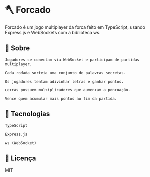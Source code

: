 # 🪓 Forcado

Forcado é um jogo multiplayer da forca feito em TypeScript, usando Express.js e WebSockets com a biblioteca ws.
## 🧩 Sobre

    Jogadores se conectam via WebSocket e participam de partidas multiplayer.

    Cada rodada sorteia uma conjunto de palavras secretas.

    Os jogadores tentam adivinhar letras e ganhar pontos.

    Letras possuem multiplicadores que aumentam a pontuação.

    Vence quem acumular mais pontos ao fim da partida.

## 🚀 Tecnologias

    TypeScript

    Express.js

    ws (WebSocket)


## 📝 Licença

MIT